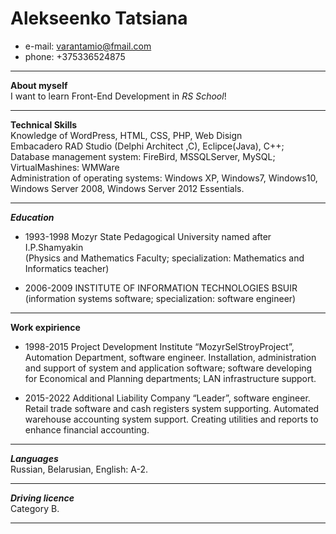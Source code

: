 Alekseenko Tatsiana
===
* e-mail: varantamio@fmail.com
* phone: +375336524875  
***

__About myself__  
I want to learn Front-End Development in *RS School*!
***
__Technical Skills__  
Knowledge of WordPress, HTML, CSS, PHP, Web Disign  
Embacadero RAD Studio (Delphi Architect ,C), Eclipce(Java), C++;  
Database management system: FireBird, MSSQLServer, MySQL;  
VirtualMashines: WMWare  
Administration of operating systems: Windows XP, Windows7, Windows10,  
Windows Server 2008, Windows Server 2012 Essentials.  
***
___Education___  
* 1993-1998 Mozyr State Pedagogical University named after I.P.Shamyakin  
(Physics and Mathematics Faculty; specialization: Mathematics and Informatics teacher)

* 2006-2009 INSTITUTE OF INFORMATION TECHNOLOGIES BSUIR  
(information systems software; specialization: software engineer)
***
__Work expirience__

* 1998-2015 Project Development Institute “MozyrSelStroyProject”, 
  Automation Department, software engineer. Installation, administration and support of system and application software; software developing for Economical and Planning departments; LAN infrastructure support. 

* 2015-2022 Additional Liability Company “Leader”, 
  software engineer. Retail trade software and cash registers system supporting. Automated warehouse accounting system support. Creating utilities and reports to enhance financial accounting.
***
___Languages___  
Russian, Belarusian, English: A-2.
***
___Driving licence___  
Category B.
***


